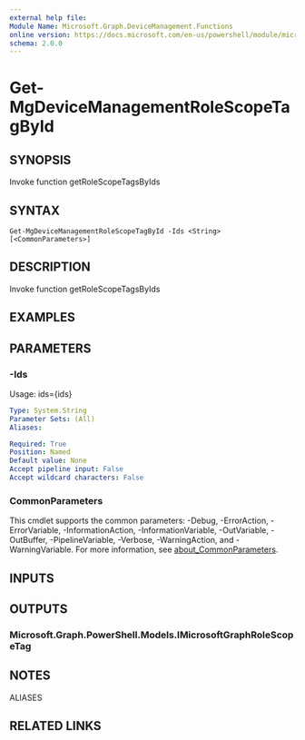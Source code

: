 ```yaml
---
external help file:
Module Name: Microsoft.Graph.DeviceManagement.Functions
online version: https://docs.microsoft.com/en-us/powershell/module/microsoft.graph.devicemanagement.functions/get-mgdevicemanagementrolescopetagbyid
schema: 2.0.0
---
```


# Get-MgDeviceManagementRoleScopeTagById

## SYNOPSIS
Invoke function getRoleScopeTagsByIds

## SYNTAX

```
Get-MgDeviceManagementRoleScopeTagById -Ids <String> [<CommonParameters>]
```

## DESCRIPTION
Invoke function getRoleScopeTagsByIds

## EXAMPLES

## PARAMETERS

### -Ids
Usage: ids={ids}

```yaml
Type: System.String
Parameter Sets: (All)
Aliases:

Required: True
Position: Named
Default value: None
Accept pipeline input: False
Accept wildcard characters: False
```

### CommonParameters
This cmdlet supports the common parameters: -Debug, -ErrorAction, -ErrorVariable, -InformationAction, -InformationVariable, -OutVariable, -OutBuffer, -PipelineVariable, -Verbose, -WarningAction, and -WarningVariable. For more information, see [about_CommonParameters](http://go.microsoft.com/fwlink/?LinkID=113216).

## INPUTS

## OUTPUTS

### Microsoft.Graph.PowerShell.Models.IMicrosoftGraphRoleScopeTag

## NOTES

ALIASES

## RELATED LINKS

